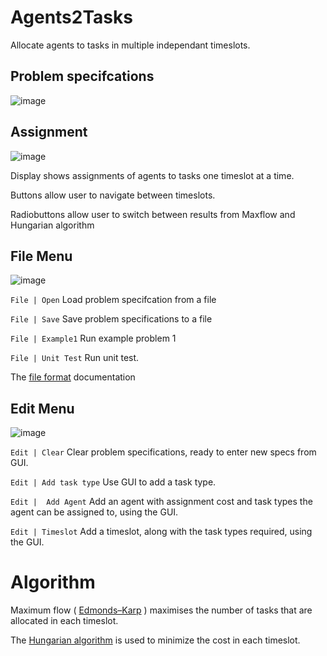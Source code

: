 # Agents2Tasks

Allocate agents to tasks in multiple independant timeslots.


## Problem specifcations

![image](https://github.com/JamesBremner/Agents2Tasks/assets/2046227/b8aefa7d-7546-4b7e-bcaa-3e76508762c4)


## Assignment

![image](https://github.com/JamesBremner/Agents2Tasks/assets/2046227/09b85d41-2c66-4970-b8c3-0b16f66e09b9)

Display shows assignments of agents to tasks one timeslot at a time.  

Buttons allow user to navigate between timeslots.  

Radiobuttons allow user to switch between results from Maxflow and Hungarian algorithm

## File Menu

![image](https://github.com/JamesBremner/Agents2Tasks/assets/2046227/80208e92-4b69-4b3b-8f7d-99bda8cde22e)

`File | Open`  Load problem specifcation from a file

`File | Save`  Save problem specifications to a file

`File | Example1` Run example problem 1

`File | Unit Test` Run unit test.

The [file format](https://github.com/JamesBremner/Agents2Tasks/wiki/File-format) documentation

## Edit Menu

![image](https://github.com/JamesBremner/Agents2Tasks/assets/2046227/a757bd30-3c70-440c-8ff4-deff422cbac3)

`Edit | Clear` Clear problem specifications, ready to enter new specs from GUI.

`Edit | Add task type`  Use GUI to add a task type.

`Edit |  Add Agent` Add an agent with assignment cost and task types the agent can be assigned to, using the GUI.

`Edit | Timeslot` Add a timeslot, along with the task types required, using the GUI.


# Algorithm

Maximum flow ( [Edmonds–Karp](https://en.wikipedia.org/wiki/Edmonds%E2%80%93Karp_algorithm) ) maximises the number of tasks that are allocated in each timeslot.

The [Hungarian algorithm]( https://en.wikipedia.org/wiki/Hungarian_algorithm) is used to minimize the cost in each timeslot.





